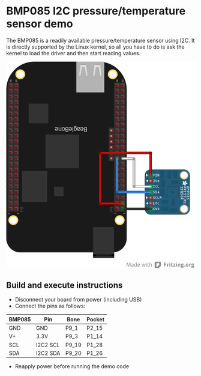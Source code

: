 # BMP085 I2C pressure/temperature sensor demo
The BMP085 is a readily available pressure/temperature sensor using I2C. 
It is directly supported by the Linux kernel, so all you have to do is ask 
the kernel to load the driver and then start reading values.

![alt text](tempPressure.png "I2C pressure/temperature sensor")

## Build and execute instructions

* Disconnect your board from power (including USB)
* Connect the pins as follows:

BMP085 | Pin       | Bone  | Pocket
-------| ---       | ----- | ------
GND    | GND       | P9_1  | P2_15
V+     | 3.3V      | P9_3  | P1_14
SCL    | I2C2 SCL  | P9_19 | P1_28
SDA    | I2C2 SDA  | P9_20 | P1_26

* Reapply power before running the demo code
